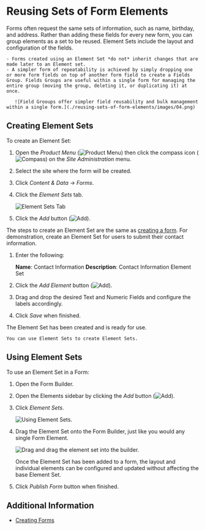 # Reusing Sets of Form Elements

Forms often request the same sets of information, such as name, birthday, and address. Rather than adding these fields for every new form, you can group elements as a set to be reused. Element Sets include the layout and configuration of the fields.

```{note}
- Forms created using an Element Set *do not* inherit changes that are made later to an Element set.
- A simpler form of repeatability is achieved by simply dropping one or more form fields on top of another form field to create a Fields Group. Fields Groups are useful within a single form for managing the entire group (moving the group, deleting it, or duplicating it) at once.

   ![Field Grooups offer simpler field reusability and bulk management within a single form.](./reusing-sets-of-form-elements/images/04.png)
```

## Creating Element Sets

To create an Element Set:

1. Open the _Product Menu_ (![Product Menu](../../../images/icon-product-menu.png)) then click the compass icon (![Compass](../../../images/icon-compass.png)) on the _Site Administration_ menu.
1. Select the site where the form will be created.
1. Click _Content & Data_  &rarr; _Forms_.
1. Click the _Element Sets_ tab.

     ![Element Sets Tab](./reusing-sets-of-form-elements/images/01.png)

1. Click the _Add_ button (![Add](../../../images/icon-add.png)).

The steps to create an Element Set are the same as [creating a form](./creating-forms.md). For demonstration, create an Element Set for users to submit their contact information.

1. Enter the following:

    **Name**: Contact Information
    **Description**: Contact Information Element Set

1. Click the _Add Element_ button (![Add](../../../images/icon-add.png)).
1. Drag and drop the desired Text and Numeric Fields and configure the labels accordingly.
1. Click _Save_ when finished.

The Element Set has been created and is ready for use.

```{tip}
You can use Element Sets to create Element Sets.
```

## Using Element Sets

To use an Element Set in a Form:

1. Open the Form Builder.
1. Open the Elements sidebar by clicking the _Add_ button (![Add](../../../images/icon-add.png)).
1. Click _Element Sets_.

    ![Using Element Sets.](./reusing-sets-of-form-elements/images/02.png)

1. Drag the Element Set onto the Form Builder, just like you would any single Form Element.

    ![Drag and drag the element set into the builder.](./reusing-sets-of-form-elements/images/03.png)

    Once the Element Set has been added to a form, the layout and individual elements can be configured and updated without affecting the base Element Set.

1. Click _Publish Form_ button when finished.

## Additional Information

* [Creating Forms](./creating-forms.md)
